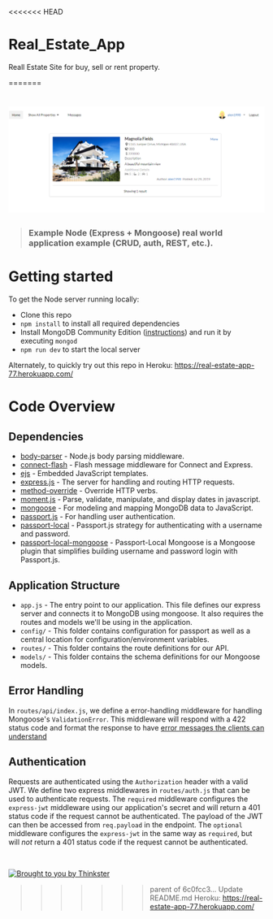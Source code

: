 <<<<<<< HEAD
# Real_Estate_App
 Reall Estate Site for buy, sell or rent property.
 
=======
# ![Node/Express/Mongoose Example App](project-image.PNG)

> ### Example Node (Express + Mongoose) real world application example (CRUD, auth, REST, etc.).

# Getting started

To get the Node server running locally:

- Clone this repo
- `npm install` to install all required dependencies
- Install MongoDB Community Edition ([instructions](https://docs.mongodb.com/manual/installation/#tutorials)) and run it by executing `mongod`
- `npm run dev` to start the local server

Alternately, to quickly try out this repo in Heroku: https://real-estate-app-77.herokuapp.com/


# Code Overview

## Dependencies

- [body-parser](https://github.com/expressjs/body-parser) - Node.js body parsing middleware.
- [connect-flash](https://github.com/jaredhanson/connect-flash) - Flash message middleware for Connect and Express.
- [ejs](https://github.com/mde/ejs) - Embedded JavaScript templates.
- [express.js](https://github.com/expressjs/express) - The server for handling and routing HTTP requests.
- [method-override](https://github.com/expressjs/method-override) - Override HTTP verbs.
- [moment.js](https://github.com/moment/moment) - Parse, validate, manipulate, and display dates in javascript.
- [mongoose](https://github.com/Automattic/mongoose) - For modeling and mapping MongoDB data to JavaScript. 
- [passport.js](https://github.com/jaredhanson/passport) - For handling user authentication.
- [passport-local](https://github.com/jaredhanson/passport-local) - Passport.js strategy for authenticating with a username and password.
- [passport-local-mongoose](https://github.com/saintedlama/passport-local-mongoose) - Passport-Local Mongoose is a Mongoose plugin that simplifies building username and password login with Passport.js.

## Application Structure

- `app.js` - The entry point to our application. This file defines our express server and connects it to MongoDB using mongoose. It also requires the routes and models we'll be using in the application.
- `config/` - This folder contains configuration for passport as well as a central location for configuration/environment variables.
- `routes/` - This folder contains the route definitions for our API.
- `models/` - This folder contains the schema definitions for our Mongoose models.

## Error Handling

In `routes/api/index.js`, we define a error-handling middleware for handling Mongoose's `ValidationError`. This middleware will respond with a 422 status code and format the response to have [error messages the clients can understand](https://github.com/gothinkster/realworld/blob/master/API.md#errors-and-status-codes)

## Authentication

Requests are authenticated using the `Authorization` header with a valid JWT. We define two express middlewares in `routes/auth.js` that can be used to authenticate requests. The `required` middleware configures the `express-jwt` middleware using our application's secret and will return a 401 status code if the request cannot be authenticated. The payload of the JWT can then be accessed from `req.payload` in the endpoint. The `optional` middleware configures the `express-jwt` in the same way as `required`, but will *not* return a 401 status code if the request cannot be authenticated.


<br />

[![Brought to you by Thinkster](https://raw.githubusercontent.com/gothinkster/realworld/master/media/end.png)](https://thinkster.io)
>>>>>>> parent of 6c0fcc3... Update README.md
 Heroku: https://real-estate-app-77.herokuapp.com/
